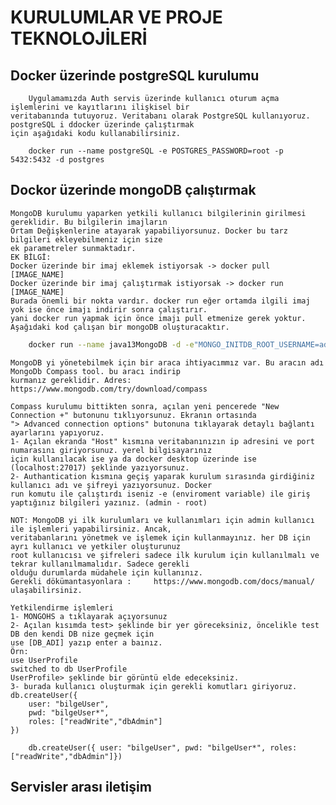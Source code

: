 # KURULUMLAR VE PROJE TEKNOLOJİLERİ 

## Docker üzerinde postgreSQL kurulumu
        Uygulamamızda Auth servis üzerinde kullanıcı oturum açma işlemlerini ve kayıtlarını ilişkisel bir
    veritabanında tutuyoruz. Veritabanı olarak PostgreSQL kullanıyoruz. postgreSQL i ddocker üzerinde çalıştırmak
    için aşağıdaki kodu kullanabilirsiniz.

```
    docker run --name postgreSQL -e POSTGRES_PASSWORD=root -p 5432:5432 -d postgres
```

    
## Dockor üzerinde mongoDB çalıştırmak
    MongoDB kurulumu yaparken yetkili kullanıcı bilgilerinin girilmesi gereklidir. Bu bilgilerin imajların
    Ortam Değişkenlerine atayarak yapabiliyorsunuz. Docker bu tarz bilgileri ekleyebilmeniz için size
    ek parametreler sunmaktadır.
    EK BİLGİ:
    Docker üzerinde bir imaj eklemek istiyorsak -> docker pull [IMAGE_NAME]
    Docker üzerinde bir imaj çalıştırmak istiyorsak -> docker run [IMAGE_NAME]
    Burada önemli bir nokta vardır. docker run eğer ortamda ilgili imaj yok ise önce imajı indirir sonra çalıştırır.
    yani docker run yapmak için önce imajı pull etmenize gerek yoktur.
    Aşağıdaki kod çalışan bir mongoDB oluşturacaktır.

```bash
    docker run --name java13MongoDB -d -e"MONGO_INITDB_ROOT_USERNAME=admin" -e"MONGO_INITDB_ROOT_PASSWORD=root" -p 27017:27017 mongo:jammy
```

    MongoDB yi yönetebilmek için bir araca ihtiyacımmız var. Bu aracın adı MongoDb Compass tool. bu aracı indirip
    kurmanız gereklidir. Adres:   https://www.mongodb.com/try/download/compass

    Compass kurulumu bittikten sonra, açılan yeni pencerede "New Connection +" butonunu tıklıyorsunuz. Ekranın ortasında
    "> Advanced connection options" butonuna tıklayarak detaylı bağlantı ayarlarını yapıyoruz.
    1- Açılan ekranda "Host" kısmına veritabanınızın ip adresini ve port numarasını giriyorsunuz. yerel bilgisayarınız
    için kullanılacak ise ya da docker desktop üzerinde ise (localhost:27017) şeklinde yazıyorsunuz.
    2- Authantication kısmına geçiş yaparak kurulum sırasında girdiğiniz kullanıcı adı ve şifreyi yazıyorsunuz. Docker
    run komutu ile çalıştırdı iseniz -e (enviroment variable) ile giriş yaptığınız bilgileri yazınız. (admin - root)
    
    NOT: MongoDB yi ilk kurulumları ve kullanımları için admin kullanıcı ile işlemleri yapabilirsiniz. Ancak, 
    veritabanlarını yönetmek ve işlemek için kullanmayınız. her DB için ayrı kullanıcı ve yetkiler oluşturunuz
    root kullanıcısı ve şifreleri sadece ilk kurulum için kullanılmalı ve tekrar kullanılmamalıdır. Sadece gerekli
    olduğu durumlarda müdahele için kullanınız.
    Gerekli dökümantasyonlara :     https://www.mongodb.com/docs/manual/    ulaşabilirsiniz.

    Yetkilendirme işlemleri
    1- MONGOHS a tıklayarak açıyorsunuz
    2- Açılan kısımda test> şeklinde bir yer göreceksiniz, öncelikle test DB den kendi DB nize geçmek için 
    use [DB_ADI] yazıp enter a baınız.
    Örn:
    use UserProfile
    switched to db UserProfile
    UserProfile> şeklinde bir görüntü elde edeceksiniz.
    3- burada kullanıcı oluşturmak için gerekli komutları giriyoruz.
    db.createUser({
        user: "bilgeUser",
        pwd: "bilgeUser*",
        roles: ["readWrite","dbAdmin"]
    })

```
    db.createUser({ user: "bilgeUser", pwd: "bilgeUser*", roles: ["readWrite","dbAdmin"]})
```
    


## Servisler arası iletişim 
    